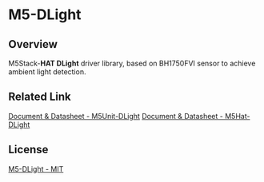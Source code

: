 # M5-DLight

## Overview

M5Stack-**HAT DLight** driver library, based on BH1750FVI sensor to achieve ambient light detection.

## Related Link

[Document & Datasheet - M5Unit-DLight](https://docs.m5stack.com/en/hat/hat_dlight)
[Document & Datasheet - M5Hat-DLight](https://docs.m5stack.com/en/hat/hat_dlight)


## License

[M5-DLight - MIT](LICENSE)
